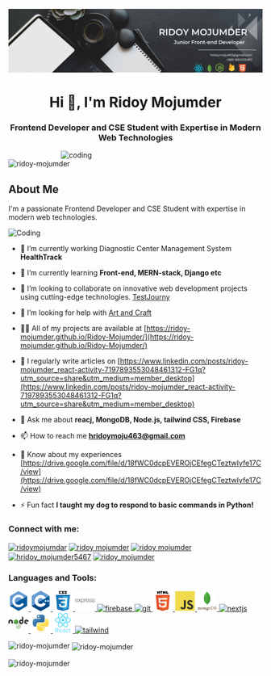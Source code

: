 ![logo](https://github.com/Ridoy-Mojumder/Ridoy-Mojumder/blob/main/banner.png)
<h1 align="center">Hi 👋, I'm Ridoy Mojumder</h1>
<h3 align="center">Frontend Developer and CSE Student with Expertise in Modern Web Technologies</h3>

<img src="https://cdn.videoplasty.com/animation/chill-coding-programming-lo-fi-animation-stock-animation-21874-1024x576.jpg" alt="coding" width="400" align="right">


<p align="left"> <img src="https://komarev.com/ghpvc/?username=ridoy-mojumder&label=Profile%20views&color=0e75b6&style=flat" alt="ridoy-mojumder" /> </p>


## About Me
I'm a passionate Frontend Developer and CSE Student with expertise in modern web technologies.

![Coding](https://cdn.videoplasty.com/animation/chill-coding-programming-lo-fi-animation-stock-animation-21874-1024x576.jpg)


- 🔭 I’m currently working Diagnostic Center Management System **HealthTrack**

- 🌱 I’m currently learning **Front-end, MERN-stack, Django etc**

- 👯 I’m looking to collaborate on innovative web development projects using cutting-edge technologies. [TestJourny](https://tastejourney-45991.web.app/)

- 🤝 I’m looking for help with [Art and Craft](https://tangerine-snickerdoodle-50d788.netlify.app/)

- 👨‍💻 All of my projects are available at [https://ridoy-mojumder.github.io/Ridoy-Mojumder/](https://ridoy-mojumder.github.io/Ridoy-Mojumder/)

- 📝 I regularly write articles on [https://www.linkedin.com/posts/ridoy-mojumder_react-activity-7197893553048461312-FG1q?utm_source=share&utm_medium=member_desktop](https://www.linkedin.com/posts/ridoy-mojumder_react-activity-7197893553048461312-FG1q?utm_source=share&utm_medium=member_desktop)

- 💬 Ask me about **reacj, MongoDB, Node.js, tailwind CSS, Firebase**

- 📫 How to reach me **hridoymoju463@gmail.com**

- 📄 Know about my experiences [https://drive.google.com/file/d/18fWC0dcpEVEROjCEfegCTeztwIyfe17C/view](https://drive.google.com/file/d/18fWC0dcpEVEROjCEfegCTeztwIyfe17C/view)

- ⚡ Fun fact **I taught my dog to respond to basic commands in Python!**

<h3 align="left">Connect with me:</h3>
<p align="left">
<a href="https://twitter.com/ridoymojumdar" target="blank"><img align="center" src="https://raw.githubusercontent.com/rahuldkjain/github-profile-readme-generator/master/src/images/icons/Social/twitter.svg" alt="ridoymojumdar" height="30" width="40" /></a>
<a href="https://linkedin.com/in/ridoy mojumder" target="blank"><img align="center" src="https://raw.githubusercontent.com/rahuldkjain/github-profile-readme-generator/master/src/images/icons/Social/linked-in-alt.svg" alt="ridoy mojumder" height="30" width="40" /></a>
<a href="https://fb.com/ridoy mojumder" target="blank"><img align="center" src="https://raw.githubusercontent.com/rahuldkjain/github-profile-readme-generator/master/src/images/icons/Social/facebook.svg" alt="ridoy mojumder" height="30" width="40" /></a>
<a href="https://instagram.com/hridoy_mojumder5467" target="blank"><img align="center" src="https://raw.githubusercontent.com/rahuldkjain/github-profile-readme-generator/master/src/images/icons/Social/instagram.svg" alt="hridoy_mojumder5467" height="30" width="40" /></a>
<a href="https://codeforces.com/profile/ridoy_mojumder" target="blank"><img align="center" src="https://raw.githubusercontent.com/rahuldkjain/github-profile-readme-generator/master/src/images/icons/Social/codeforces.svg" alt="ridoy_mojumder" height="30" width="40" /></a>
</p>

<h3 align="left">Languages and Tools:</h3>
<p align="left"> <a href="https://www.cprogramming.com/" target="_blank" rel="noreferrer"> <img src="https://raw.githubusercontent.com/devicons/devicon/master/icons/c/c-original.svg" alt="c" width="40" height="40"/> </a> <a href="https://www.w3schools.com/cpp/" target="_blank" rel="noreferrer"> <img src="https://raw.githubusercontent.com/devicons/devicon/master/icons/cplusplus/cplusplus-original.svg" alt="cplusplus" width="40" height="40"/> </a> <a href="https://www.w3schools.com/css/" target="_blank" rel="noreferrer"> <img src="https://raw.githubusercontent.com/devicons/devicon/master/icons/css3/css3-original-wordmark.svg" alt="css3" width="40" height="40"/> </a> <a href="https://expressjs.com" target="_blank" rel="noreferrer"> <img src="https://raw.githubusercontent.com/devicons/devicon/master/icons/express/express-original-wordmark.svg" alt="express" width="40" height="40"/> </a> <a href="https://firebase.google.com/" target="_blank" rel="noreferrer"> <img src="https://www.vectorlogo.zone/logos/firebase/firebase-icon.svg" alt="firebase" width="40" height="40"/> </a> <a href="https://git-scm.com/" target="_blank" rel="noreferrer"> <img src="https://www.vectorlogo.zone/logos/git-scm/git-scm-icon.svg" alt="git" width="40" height="40"/> </a> <a href="https://www.w3.org/html/" target="_blank" rel="noreferrer"> <img src="https://raw.githubusercontent.com/devicons/devicon/master/icons/html5/html5-original-wordmark.svg" alt="html5" width="40" height="40"/> </a> <a href="https://developer.mozilla.org/en-US/docs/Web/JavaScript" target="_blank" rel="noreferrer"> <img src="https://raw.githubusercontent.com/devicons/devicon/master/icons/javascript/javascript-original.svg" alt="javascript" width="40" height="40"/> </a> <a href="https://www.mongodb.com/" target="_blank" rel="noreferrer"> <img src="https://raw.githubusercontent.com/devicons/devicon/master/icons/mongodb/mongodb-original-wordmark.svg" alt="mongodb" width="40" height="40"/> </a> <a href="https://nextjs.org/" target="_blank" rel="noreferrer"> <img src="https://cdn.worldvectorlogo.com/logos/nextjs-2.svg" alt="nextjs" width="40" height="40"/> </a> <a href="https://nodejs.org" target="_blank" rel="noreferrer"> <img src="https://raw.githubusercontent.com/devicons/devicon/master/icons/nodejs/nodejs-original-wordmark.svg" alt="nodejs" width="40" height="40"/> </a> <a href="https://www.python.org" target="_blank" rel="noreferrer"> <img src="https://raw.githubusercontent.com/devicons/devicon/master/icons/python/python-original.svg" alt="python" width="40" height="40"/> </a> <a href="https://reactjs.org/" target="_blank" rel="noreferrer"> <img src="https://raw.githubusercontent.com/devicons/devicon/master/icons/react/react-original-wordmark.svg" alt="react" width="40" height="40"/> </a> <a href="https://tailwindcss.com/" target="_blank" rel="noreferrer"> <img src="https://www.vectorlogo.zone/logos/tailwindcss/tailwindcss-icon.svg" alt="tailwind" width="40" height="40"/> </a> </p>

<p><img align="left" src="https://github-readme-stats.vercel.app/api/top-langs?username=ridoy-mojumder&show_icons=true&locale=en&layout=compact" alt="ridoy-mojumder" /></p>

<p>&nbsp;<img align="center" src="https://github-readme-stats.vercel.app/api?username=ridoy-mojumder&show_icons=true&locale=en" alt="ridoy-mojumder" /></p>

<p><img align="center" src="https://github-readme-streak-stats.herokuapp.com/?user=ridoy-mojumder&" alt="ridoy-mojumder" /></p>

